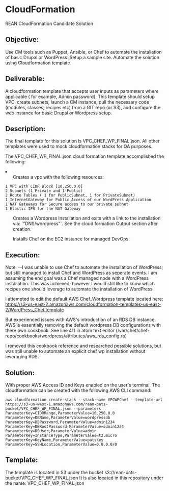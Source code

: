 # CloudFormation
REAN CloudFormation Candidate Solution

<h2>Objective:</h2>
Use CM tools such as Puppet, Ansible, or Chef to automate the installation of basic Drupal or WordPress. Setup a sample site. Automate the solution using Cloudformation template.

<h2>Deliverable:</h2>
A cloudformation template that accepts user inputs as parameters where applicable ( for example, Admin password). This template should setup VPC, create subnets, launch a CM instance, pull the necessary code (modules, classes, recipes etc) from a GIT repo (or S3), and configure the web instance for basic Drupal or Wordpress setup.

<h2>Description:</h2>

The final template for this solution is VPC_CHEF_WP_FINAL.json. All other templates were used to mock cloudformation stacks for QA purposes.

The VPC_CHEF_WP_FINAL.json cloud formation template accomplished the following:

<li>
<ul>Creates a vpc with the following resources:</ul>

    1 VPC with CIDR Block [10.250.0.0]
    2 Subnets (1 Private and 1 Public)
    2 Route Tables ( 1 for PublicSubnet, 1 for PrivateSubnet)
    1 InternetGateway for Public Access of our WordPress Application
    1 NAT Gateways for Secure access to our private subnet
    1 Elastic IPS for the NAT Gateway
 
 <ul>Creates a Wordpress Installation and exits with a link to the installation via: `"DNS/wordpress"`. See the cloud formation Output section after creation.</ul>
 
 <ul>Installs Chef on the EC2 instance for managed DevOps.</ul>

<h2>Execution:</h2>

Note: --I was unable to use Chef to automate the installation of WordPress; but still managed to install Chef and WordPress as seperate events. I am assuming the end goal was a Chef managed node with a WordPress installation. This was achieved; however I would still like to know which recipes one should leverage to automate the installation of WordPress.

I attempted to edit the default AWS Chef_Wordpress template located here: https://s3-us-east-2.amazonaws.com/cloudformation-templates-us-east-2/WordPress_Chef.template

But experienced issues with AWS's introduction of an RDS DB instance. AWS is essentially removing the default wordpress DB configurations with there own cookbook. See line 411 in atom text editor (/var/chef/chef-repo/cookbooks/wordpress/attributes/aws_rds_config.rb)

I removed this cookbook reference and researched possible solutions, but was still unable to automate an explicit chef wp installation without leveraging RDS.

<h2>Solution:</h2>
With proper AWS Access ID and Keys enabled on the user's terminal. The cloudformation can be created with the following AWS CLI command:

```
aws cloudformation create-stack --stack-name VPCWPChef --template-url https://s3-us-west-1.amazonaws.com/rean-pats-bucket/VPC_CHEF_WP_FINAL.json --parameters ParameterKey=CIDRRange,ParameterValue=10.250.0.0 ParameterKey=DBName,ParameterValue=wordpressdb ParameterKey=DBPassword,ParameterValue=admin1234 ParameterKey=DBRootPassword,ParameterValue=admin1234 ParameterKey=DBUser,ParameterValue=admin ParameterKey=InstanceType,ParameterValue=t2.micro ParameterKey=KeyName,ParameterValue=patskey ParameterKey=SSHLocation,ParameterValue=0.0.0.0/0

```

<h2>Template:</h2>
The template is located in S3 under the bucket s3://rean-pats-bucket/VPC_CHEF_WP_FINAL.json
It is also located in this repository under the name: VPC_CHEF_WP_FINAL.json


